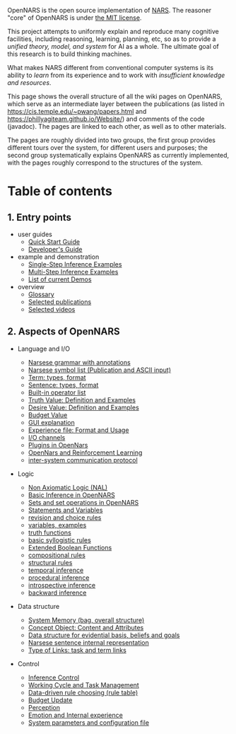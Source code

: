 OpenNARS is the open source implementation of [NARS](https://cis.temple.edu/~pwang/NARS-Intro.html).
The reasoner "core" of OpenNARS is under [the MIT license](https://opensource.org/licenses/MIT).

This project attempts to uniformly explain and reproduce many cognitive facilities, including reasoning, learning, planning, etc, so as to provide a _unified theory, model, and system_ for AI as a whole. The ultimate goal of this research is to build thinking machines.

What makes NARS different from conventional computer systems is its ability to _learn_ from its experience and to work with _insufficient knowledge and resources_.

This page shows the overall structure of all the wiki pages on OpenNARS, which serve as an intermediate layer between the publications (as listed in https://cis.temple.edu/~pwang/papers.html and https://phillyagiteam.github.io/Website/) and comments of the code (javadoc). The pages are linked to each other, as well as to other materials.

The pages are roughly divided into two groups, the first group provides different tours over the system, for different users and purposes; the second group systematically explains OpenNARS as currently implemented, with the pages roughly correspond to the structures of the system.

# Table of contents
## 1. Entry points
  - user guides
    * [Quick Start Guide](https://github.com/opennars/opennars/wiki/Quick-Start-Guide)
    * [Developer's Guide](https://github.com/opennars/opennars/wiki/Developers-Guide)
  - example and demonstration
    * [Single-Step Inference Examples](https://github.com/opennars/opennars/wiki/Single-step-Inference-examples)
    * [Multi-Step Inference Examples](https://github.com/opennars/opennars/wiki/MultiStep-Examples)
    * [List of current Demos](https://github.com/opennars/opennars/wiki/List-of-current-Demos) 
  - overview
    * [Glossary](https://github.com/opennars/opennars/wiki/OpenNARS-Glossary)
    * [Selected publications](https://github.com/opennars/opennars/wiki/Publications)
    * [Selected videos](https://github.com/opennars/opennars/wiki/Selected-Vidseos)


## 2. Aspects of OpenNARS
  - Language and I/O
    * [Narsese grammar with annotations](https://github.com/opennars/opennars/wiki/Narsese-Grammar-(Input-Output-Format))
    * [Narsese symbol list (Publication and ASCII input)](https://github.com/opennars/opennars/wiki/Narsese-symbol-list-(ASCII-version))
    * [Term: types, format](https://github.com/opennars/opennars/wiki/Term:-types,-format)
    * [Sentence: types, format](https://github.com/opennars/opennars/wiki/Sentence:-types,-format)
    * [Built-in operator list](https://github.com/opennars/opennars/wiki/Built-in-operator-list)
    * [Truth Value: Definition and Examples](https://github.com/opennars/opennars/wiki/Truth-Value:-Definition-and-Examples)
    * [Desire Value: Definition and Examples](https://github.com/opennars/opennars/wiki/Desire-Value:-Definition-and-Examples)
    * [Budget Value](https://github.com/opennars/opennars/wiki/Budget-Value)
    * [GUI explanation](https://github.com/opennars/opennars/wiki/Graphical-User-Interface)
    * [Experience file: Format and Usage](https://github.com/opennars/opennars/wiki/Experience-file:-Format-and-Usage)
    * [I/O channels](https://github.com/opennars/opennars/wiki/Input-and-Output-Channels)
    * [Plugins in OpenNars](https://github.com/opennars/opennars/wiki/Plugins)
    * [OpenNars and Reinforcement Learning](https://github.com/opennars/opennars/wiki/Reinforcement-Learning)
    * [inter-system communication protocol](https://github.com/opennars/opennars/wiki/NarNode,-communication-between-reasoners-over-UDP)
    
  - Logic
    * [Non Axiomatic Logic (NAL)](https://github.com/opennars/opennars/wiki/Non-Axiomatic-Logic-(NAL),-Logic-behind-OpenNARS) 
    * [Basic Inference in OpenNARS](https://github.com/opennars/opennars/wiki/Basic-Inference-in-OpenNARS)
    * [Sets and set operations in OpenNARS](https://github.com/opennars/opennars/wiki/Sets-and-set-operations-in-OpenNARS)
    * [Statements and Variables](https://github.com/opennars/opennars/wiki/Statements-and-Variables-in-OpenNARS)
    * [revision and choice rules](https://github.com/opennars/opennars/wiki/Revision-and-Choice-Rules)
    * [variables, examples](https://github.com/opennars/opennars/wiki/Use-of-Variables-in-OpenNARS)
    * [truth functions](https://github.com/opennars/opennars/wiki/Truth-Functions)
    * [basic syllogistic rules](https://github.com/opennars/opennars/wiki/Basic-Syllogistic-Rules)
    * [Extended Boolean Functions](https://github.com/opennars/opennars/wiki/Extended-Boolean-Functions-in-OpenNARS)
    * [compositional rules](https://github.com/opennars/opennars/wiki/Composition)
    * [structural rules](https://github.com/opennars/opennars/wiki/Structure)
    * [temporal inference](https://github.com/opennars/opennars/wiki/Temporal-Inference)
    * [procedural inference](https://github.com/opennars/opennars/wiki/Procedural-Inference) 
    * [introspective inference](https://github.com/opennars/opennars/wiki/Introspective-Inference)
    * [backward inference](https://github.com/opennars/opennars/wiki/Backward-Inference-in-OpenNARS) 

  - Data structure
    * [System Memory (bag, overall structure)](https://github.com/opennars/opennars/wiki/System-Memory-(bag,-overall-structure))
    * [Concept Object: Content and Attributes](https://github.com/opennars/opennars/wiki/Concept-Object:-Content-and-Attributes)
    * [Data structure for evidential basis, beliefs and goals](https://github.com/opennars/opennars/wiki/Data-structure-for-evidential-basis,-beliefs-and-goals)
    * [Narsese sentence internal representation](https://github.com/opennars/opennars/wiki/Narsese-Sentence-Internal--Representation)
    * [Type of Links: task and term links](https://github.com/opennars/opennars/wiki/Types-of-Links:-task-and-term-links)
    
  - Control
    * [Inference Control](https://github.com/opennars/opennars/wiki/Inference-Control)
    * [Working Cycle and Task Management](https://github.com/opennars/opennars/wiki/Working-Cycle-and-Tasks-Management-in-OpenNARS)
    * [Data-driven rule choosing (rule table)](https://github.com/opennars/opennars/wiki/Data-driven-rule-choosing-(rule-table))
    * [Budget Update](https://github.com/opennars/opennars/wiki/Budget-Update)
    * [Perception](https://github.com/opennars/opennars/wiki/Perception-In-OpenNARS)
    * [Emotion and Internal experience](https://github.com/opennars/opennars/wiki/Emotion-and-Internal-experience)
    * [System parameters and configuration file](https://github.com/opennars/opennars/wiki/System-parameters-and-configuration-file)